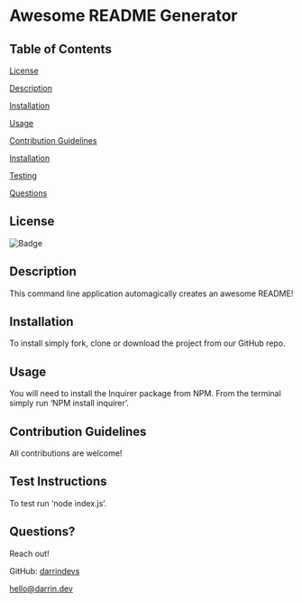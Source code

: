 

# Awesome README Generator

## Table of Contents

[License](#License)

[Description](#Description)

[Installation](#Installation)

[Usage](#Usage)

[Contribution Guidelines](#Contribution)

[Installation](#Installation)

[Testing](#Testing)

[Questions](#Questions)

## License


![Badge](https://img.shields.io/badge/license-WTFPL-blueviolet.svg)


## Description

This command line application automagically creates an awesome README! 

## Installation

To install simply fork, clone or download the project from our GitHub repo.

## Usage

You will need to install the Inquirer package from NPM. From the terminal simply run ‘NPM install inquirer’.

## Contribution Guidelines

All contributions are welcome!

## Test Instructions 

To test run ‘node index.js’.

## Questions?

Reach out! 

GitHub: <a href="https://github.com/darrindevs">darrindevs</a>

hello@darrin.dev
